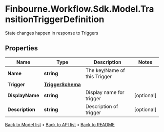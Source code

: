 # Finbourne.Workflow.Sdk.Model.TransitionTriggerDefinition
State changes happen in response to Triggers

## Properties

Name | Type | Description | Notes
------------ | ------------- | ------------- | -------------
**Name** | **string** | The key/Name of this Trigger | 
**Trigger** | [**TriggerSchema**](TriggerSchema.md) |  | 
**DisplayName** | **string** | Display name for trigger | [optional] 
**Description** | **string** | Description of trigger | [optional] 

[Back to Model list](../README.md#documentation-for-models) &#8226; [Back to API list](../README.md#documentation-for-api-endpoints) &#8226; [Back to README](../README.md)

